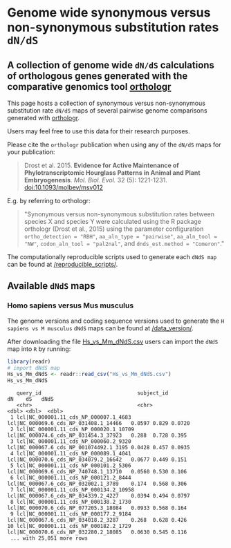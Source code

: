 # Genome wide synonymous versus non-synonymous substitution rates `dN/dS` 
## A collection of genome wide `dN/dS` calculations of orthologous genes generated with the comparative genomics tool [orthologr](https://github.com/HajkD/orthologr)

This page hosts a collection of synonymous versus non-synonymous substitution rate `dN/dS` maps
of several pairwise genome comparisons generated with [orthologr](https://github.com/HajkD/orthologr).

Users may feel free to use this data for their research purposes.

Please cite the `orthologr` publication when using any of the `dN/dS` maps for your publication:

> Drost et al. 2015. __Evidence for Active Maintenance of Phylotranscriptomic Hourglass Patterns in Animal and Plant Embryogenesis__. _Mol. Biol. Evol._ 32 (5): 1221-1231. [doi:10.1093/molbev/msv012](http://mbe.oxfordjournals.org/content/32/5/1221.abstract?sid=767aea12-1eb3-40be-8c6a-e2861f159b46)

E.g. by referring to orthologr:

> "Synonymous versus non-synonymous substitution rates between species X and species Y were calculated using the R package orthologr (Drost et al., 2015)
using the parameter configuration `ortho_detection = "RBH"`, `aa_aln_type = "pairwise"`, `aa_aln_tool = "NW"`, `codon_aln_tool = "pal2nal"`, and `dnds_est.method = "Comeron"`."

The computationally reproducible scripts used to generate each `dNdS map` can be found at [/reproducible_scripts/](/reproducible_scripts/).


## Available `dNdS` maps

### Homo sapiens versus Mus musculus

The genome versions and coding sequence versions used to generate the `H sapiens vs M musculus` `dNdS` maps
can be found at [/data_version/](/data_version/).

After downloading the file [Hs_vs_Mm_dNdS.csv](/dNdS_maps/Hs_vs_Mm_dNdS.csv) users can import the `dNdS` map into `R` by running:

```r
library(readr)
# import dNdS map
Hs_vs_Mm_dNdS <- readr::read_csv("Hs_vs_Mm_dNdS.csv")
Hs_vs_Mm_dNdS
```

```
   query_id                               subject_id                                  dN    dS   dNdS
   <chr>                                  <chr>                                    <dbl> <dbl>  <dbl>
 1 lcl|NC_000001.11_cds_NP_000007.1_4683  lcl|NC_000069.6_cds_NP_031408.1_14466   0.0597 0.829 0.0720
 2 lcl|NC_000001.11_cds_NP_000020.1_10709 lcl|NC_000074.6_cds_NP_031454.3_37923   0.288  0.728 0.395 
 3 lcl|NC_000001.11_cds_NP_000060.2_9320  lcl|NC_000067.6_cds_NP_001074492.1_3195 0.0428 0.457 0.0935
 4 lcl|NC_000001.11_cds_NP_000089.1_4041  lcl|NC_000070.6_cds_NP_034079.2_16642   0.0677 0.449 0.151 
 5 lcl|NC_000001.11_cds_NP_000101.2_5306  lcl|NC_000069.6_cds_NP_740748.1_13710   0.0560 0.530 0.106 
 6 lcl|NC_000001.11_cds_NP_000121.2_8444  lcl|NC_000067.6_cds_NP_032002.1_3789    0.174  0.568 0.306 
 7 lcl|NC_000001.11_cds_NP_000134.2_10958 lcl|NC_000067.6_cds_NP_034339.2_4227    0.0394 0.494 0.0797
 8 lcl|NC_000001.11_cds_NP_000138.2_1730  lcl|NC_000070.6_cds_NP_077205.3_18084   0.0933 0.568 0.164 
 9 lcl|NC_000001.11_cds_NP_000177.2_9184  lcl|NC_000067.6_cds_NP_034018.2_3287    0.268  0.628 0.426 
10 lcl|NC_000001.11_cds_NP_000182.2_1729  lcl|NC_000070.6_cds_NP_032280.2_18085   0.0630 0.545 0.116 
 ... with 25,051 more rows
```




